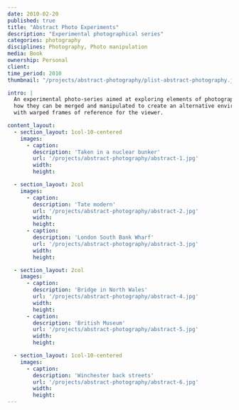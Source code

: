 ```yaml
---
date: 2010-02-20
published: true
title: "Abstract Photo Experiments"
description: "Experimental photographical series"
categories: photography
disciplines: Photography, Photo manipulation
media: Book
ownership: Personal
client:
time_period: 2010
thumbnail: "/projects/abstract-photography/plist-abstract-photography.jpg"

intro: |
  An experimental photo-series aimed at exploring elements of photographs and
  how they can be merged and manipulated to create an alternative environment,
  with warped frames of reference for the viewer.

content_layout:
  - section_layout: 1col-10-centered
    images:
      - caption:
        description: 'Taken in a nuclear bunker'
        url: '/projects/abstract-photography/abstract-1.jpg'
        width:
        height:

  - section_layout: 2col
    images:
      - caption:
        description: 'Tate modern'
        url: '/projects/abstract-photography/abstract-2.jpg'
        width:
        height:
      - caption:
        description: 'London South Bank Wharf'
        url: '/projects/abstract-photography/abstract-3.jpg'
        width:
        height:

  - section_layout: 2col
    images:
      - caption:
        description: 'Bridge in North Wales'
        url: '/projects/abstract-photography/abstract-4.jpg'
        width:
        height:
      - caption:
        description: 'British Museum'
        url: '/projects/abstract-photography/abstract-5.jpg'
        width:
        height:

  - section_layout: 1col-10-centered
    images:
      - caption:
        description: 'Winchester back streets'
        url: '/projects/abstract-photography/abstract-6.jpg'
        width:
        height:
---
```

